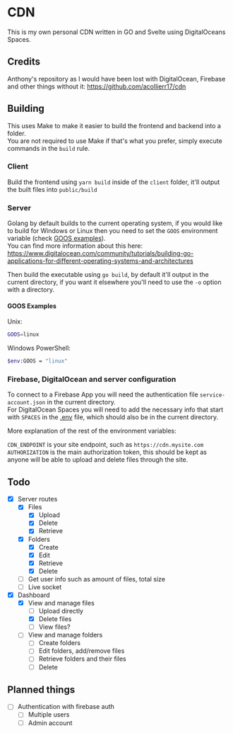 # CDN

This is my own personal CDN written in GO and Svelte using DigitalOceans Spaces.

## Credits

Anthony's repository as I would have been lost with DigitalOcean, Firebase and other things without it: <https://github.com/acollierr17/cdn>

## Building

This uses Make to make it easier to build the frontend and backend into a folder. \
You are not required to use Make if that's what you prefer, simply execute commands in the `build` rule.

### Client

Build the frontend using `yarn build` inside of the `client` folder, it'll output the built files into `public/build`

### Server

Golang by default builds to the current operating system, if you would like to build for Windows or Linux then you need to set the `GOOS` environment variable (check [GOOS examples](#goos-examples)). \
You can find more information about this here: <https://www.digitalocean.com/community/tutorials/building-go-applications-for-different-operating-systems-and-architectures>

Then build the executable using `go build`, by default it'll output in the current directory, if you want it elsewhere you'll need to use the `-o` option with a directory.

#### GOOS Examples

Unix:

```bash
GOOS=linux
```

Windows PowerShell:

```bash
$env:GOOS = "linux"
```

### Firebase, DigitalOcean and server configuration

To connect to a Firebase App you will need the authentication file `service-account.json` in the current directory. \
For DigitalOcean Spaces you will need to add the necessary info that start with `SPACES` in the [.env](/.env.example) file, which should also be in the current directory.

More explanation of the rest of the environment variables:

`CDN_ENDPOINT` is your site endpoint, such as `https://cdn.mysite.com` \
`AUTHORIZATION` is the main authorization token, this should be kept as anyone will be able to upload and delete files through the site.

## Todo

- [x] Server routes
  - [x] Files
    - [x] Upload
    - [x] Delete
    - [x] Retrieve
  - [x] Folders
    - [x] Create
    - [x] Edit
    - [x] Retrieve
    - [x] Delete
  - [ ] Get user info such as amount of files, total size
  - [ ] Live socket

- [x] Dashboard
  - [x] View and manage files
    - [ ] Upload directly
    - [x] Delete files
    - [ ] View files?
  - [ ] View and manage folders
    - [ ] Create folders
    - [ ] Edit folders, add/remove files
    - [ ] Retrieve folders and their files
    - [ ] Delete

## Planned things

- [ ] Authentication with firebase auth
  - [ ] Multiple users
  - [ ] Admin account
